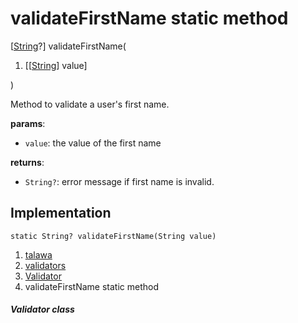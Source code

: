 
<div>

# validateFirstName static method

</div>


[[String](https://api.flutter.dev/flutter/dart-core/String-class.html)?]
validateFirstName(

1.  [[[String](https://api.flutter.dev/flutter/dart-core/String-class.md)]
    value]

)



Method to validate a user\'s first name.

**params**:

-   `value`: the value of the first name

**returns**:

-   `String?`: error message if first name is invalid.



## Implementation

``` language-dart
static String? validateFirstName(String value) 
```







1.  [talawa](../../index.md)
2.  [validators](../../utils_validators/)
3.  [Validator](../../utils_validators/Validator-class.md)
4.  validateFirstName static method

##### Validator class







